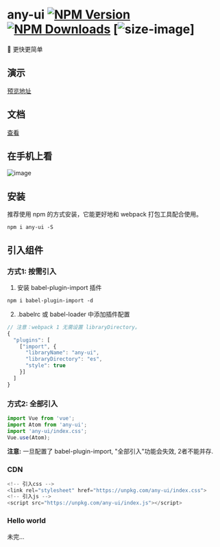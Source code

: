 # any-ui [![NPM Version][npm-image]][npm-url] [![NPM Downloads][downloads-image]][downloads-url] [![size-image][size-url]]
:whale:    更快更简单

[size-url]: https://bundlephobia.com/result?p=vue-atom-ui
[size-image]: https://badgen.net/bundlephobia/minzip/vue-atom-ui

[npm-image]: https://img.shields.io/npm/v/vue-atom-ui.svg
[npm-url]: https://npmjs.org/package/vue-atom-ui

[downloads-image]: https://img.shields.io/npm/dd/vue-atom-ui.svg
[downloads-url]: https://npmjs.org/package/vue-atom-ui


## 演示
[预览地址](https://any86.github.io/any-ui/#/index)

## 文档

[查看](https://any86.github.io/any-ui/)

## 在手机上看

![image](https://user-images.githubusercontent.com/8264787/34904356-3395a8d2-f87f-11e7-85f4-7ae1a94fc587.png)


## 安装

推荐使用 npm 的方式安装，它能更好地和 webpack 打包工具配合使用。
```shell
npm i any-ui -S
```

## 引入组件

### 方式1: 按需引入

1. 安装 babel-plugin-import 插件
```shell
npm i babel-plugin-import -d
```

2. .babelrc 或 babel-loader 中添加插件配置
```javascript
// 注意：webpack 1 无需设置 libraryDirectory。
{
  "plugins": [
    ["import", {
      "libraryName": "any-ui",
      "libraryDirectory": "es",
      "style": true
    }]
  ]
}
```

### 方式2: 全部引入
```javascript
import Vue from 'vue';
import Atom from 'any-ui';
import 'any-ui/index.css';
Vue.use(Atom);
```

**注意:** 一旦配置了 babel-plugin-import, "全部引入"功能会失效, 2者不能并存.

### CDN
```javascript
<!-- 引入css -->
<link rel="stylesheet" href="https://unpkg.com/any-ui/index.css">
<!-- 引入js -->
<script src="https://unpkg.com/any-ui/index.js"></script>
```

### Hello world
未完...

